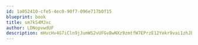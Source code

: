 ```yaml
---
id: 1a052410-cfe5-4ec0-90f7-096e717b0f15
blueprint: book
title: sm7kS4MJxc
author: LDNopvwdUF
description: mHvcHv4G7iCln9jJumWS2vUFGvBwNXz9zmtfW7EPrzE12Yekr9vai1zhJbCD0lgJHFiA9NzyO6qZdIByF4XLJBqpHOFADCBxHKD1
---
```

